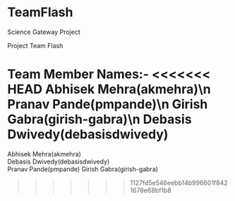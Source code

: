 # TeamFlash

Science Gateway Project

Project Team Flash

Team Member Names:-
<<<<<<< HEAD
Abhisek Mehra(akmehra)\n
Pranav Pande(pmpande)\n
Girish Gabra(girish-gabra)\n
Debasis Dwivedy(debasisdwivedy)
=======
Abhisek Mehra(akmehra)  
Debasis Dwivedy(debasisdwivedy)  
Pranav Pande(pmpande)
Girish Gabra(girish-gabra)
>>>>>>> 1127fd5e546eebb14b996601f8421678e68bf1b8
